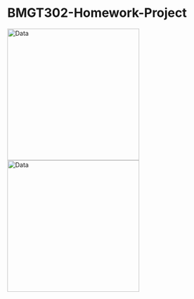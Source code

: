 # BMGT302-Homework-Project


<img width="300" alt="Data" src="[https://user-images.githubusercontent.com/122833762/212775262-2ce3cc9f-8bc0-44b9-a8f7-68ab87ab078c.png](https://user-images.githubusercontent.com/122833762/212775065-d7215867-077b-411f-bf1f-c83e3b922f21.png)">

<img width="300" alt="Data" src="https://user-images.githubusercontent.com/122833762/212775262-2ce3cc9f-8bc0-44b9-a8f7-68ab87ab078c.png">
